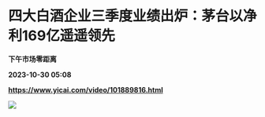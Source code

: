 # 四大白酒企业三季度业绩出炉：茅台以净利169亿遥遥领先
**下午市场零距离**

**2023-10-30 05:08**

**https://www.yicai.com/video/101889816.html**

![](http://imgcdn.yicai.com/vms-new/2023/10/7e928630-5e85-491f-9800-5cd54bc907c1.jpg)